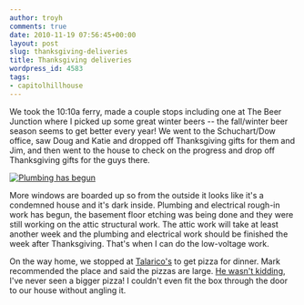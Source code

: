 ```yaml
---
author: troyh
comments: true
date: 2010-11-19 07:56:45+00:00
layout: post
slug: thanksgiving-deliveries
title: Thanksgiving deliveries
wordpress_id: 4583
tags:
- capitolhillhouse
---
```


We took the 10:10a ferry, made a couple stops including one at The Beer Junction where I picked up some great winter beers -- the fall/winter beer season seems to get better every year! We went to the Schuchart/Dow office, saw Doug and Katie and dropped off Thanksgiving gifts for them and Jim, and then went to the house to check on the progress and drop off Thanksgiving gifts for the guys there.

[![Plumbing has begun](http://farm2.static.flickr.com/1022/5190113386_e51fbb2e3e.jpg)](http://www.flickr.com/photos/troyh/5190113386/)

More windows are boarded up so from the outside it looks like it's a condemned house and it's dark inside. Plumbing and electrical rough-in work has begun, the basement floor etching was being done and they were still working on the attic structural work. The attic work will take at least another week and the plumbing and electrical work should be finished the week after Thanksgiving. That's when I can do the low-voltage work.

On the way home, we stopped at [Talarico's](http://www.talaricoswest.com/Talaricos/Home.html) to get pizza for dinner. Mark recommended the place and said the pizzas are large. [He wasn't kidding](http://www.flickr.com/photos/troyh/5188710448/in/photostream/), I've never seen a bigger pizza! I couldn't even fit the box through the door to our house without angling it.
